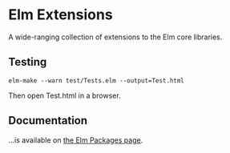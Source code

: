 # Elm Extensions

A wide-ranging collection of extensions to the Elm core libraries.

## Testing

```
elm-make --warn test/Tests.elm --output=Test.html
```

Then open Test.html in a browser.

## Documentation

...is available on [the Elm Packages page](http://package.elm-lang.org/packages/krisajenkins/elm-exts/latest/).

